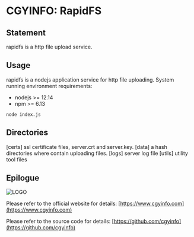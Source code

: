 # CGYINFO: RapidFS

## Statement

rapidfs is a http file upload service.

## Usage

rapidfs is a nodejs application service for http file uploading.
System running environment requirements:

-   nodejs >= 12.14
-   npm >= 6.13

```
node index.js
```
## Directories

[certs] ssl certificate files, server.crt and server.key.
[data] a hash directories where contain uploading files.
[logs] server log file
[utils] utility tool files

## Epilogue

![LOGO](https://www.cgyinfo.com/logo.png)

Please refer to the official website for details: [https://www.cgyinfo.com](https://www.cgyinfo.com)

Please refer to the source code for details: [https://github.com/cgyinfo](https://github.com/cgyinfo)
